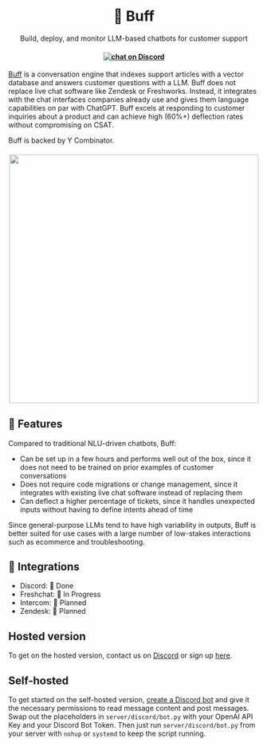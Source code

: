 <h1 align="center">
🦾 Buff
</h1>

<p align="center">
  <p align="center">Build, deploy, and monitor LLM-based chatbots for customer support</p>
</p>

<h4 align="center">
 
  <a href='https://discord.gg/dYXkQrkDVt'><img src="https://img.shields.io/discord/603466164219281420.svg?logo=discord" alt="chat on Discord"></a>

</h4>

[Buff](https://www.getbuff.io/) is a conversation engine that indexes support articles with a vector database and answers customer questions with a LLM. Buff does not replace live chat software like Zendesk or Freshworks. Instead, it integrates with the chat interfaces companies already use and gives them language capabilities on par with ChatGPT. Buff excels at responding to customer inquiries about a product and can achieve high (60%+) deflection rates without compromising on CSAT.

Buff is backed by Y Combinator.
<h4 align="center">
<img src="https://github.com/getsleuth/Sleuth/blob/main/screenshot.png?raw=true" width="500">
</h4>

## 💎 Features
Compared to traditional NLU-driven chatbots, Buff:
- Can be set up in a few hours and performs well out of the box, since it does not need to be trained on prior examples of customer conversations
- Does not require code migrations or change management, since it integrates with existing live chat software instead of replacing them
- Can deflect a higher percentage of tickets, since it handles unexpected inputs without having to define intents ahead of time

Since general-purpose LLMs tend to have high variability in outputs, Buff is better suited for use cases with a large number of low-stakes interactions such as ecommerce and troubleshooting.


## 🔌 Integrations
- Discord: 🦾 Done
- Freshchat: 🚧 In Progress
- Intercom: 🚧 Planned
- Zendesk: 🚧 Planned

## Hosted version
To get on the hosted version, contact us on [Discord](https://discord.gg/dYXkQrkDVt) or sign up [here](https://www.getbuff.io/).

## Self-hosted
To get started on the self-hosted version, [create a Discord bot](https://discordpy.readthedocs.io/en/stable/discord.html) and give it the necessary permissions to read message content and post messages. Swap out the placeholders in `server/discord/bot.py`  with your OpenAI API Key and your Discord Bot Token. Then just run `server/discord/bot.py`  from your server with `nohup` or `systemd` to keep the script running.
